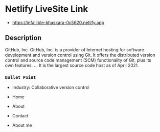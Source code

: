 # Netlify LiveSite Link

- https://infallible-bhaskara-0c5620.netlify.app


## Description
GitHub, Inc. GitHub, Inc. is a provider of Internet hosting for software development and version control using Git. It offers the distributed version control and source code management (SCM) functionality of Git, plus its own features. ... It is the largest source code host as of April 2021.


### `Bullet Point`

- Industry: Collaborative version control

- Home
- About
- Contact

- About me
